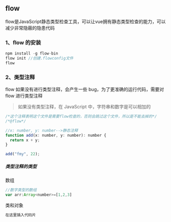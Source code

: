 
## flow

flow是JavaScript静态类型检查工具，可以让vue拥有静态类型检查的能力，可以减少非常隐蔽的隐患代码

### 1、flow 的安装

```javascript
npm install -g flow-bin
flow init //创建.flowconfig文件
flow
```

### 2、类型注释

flow 如果没有进行类型注释，会产生一些 bug，为了更准确的运行代码，需要对 flow 进行类型注释

> 如果没有类型注释，在 JavaScript 中，字符串和数字是可以相加的

```javascript
/*这个注释表明这个文件是需要flow检查的，否则会跳过这个文件，所以是不能去掉的*/
/*@flow*/

//x: number, y: number-->静态注释
function add(x: number, y: number): number {
  return x + y;
}

add("fmy", 22);
```

##### 类型注释的类型
数组

```javascript
//数字类型的数组
var arr:Array<number>=[1,2,3]
```

类和对象

```javascript
在这里插入代码片
```
